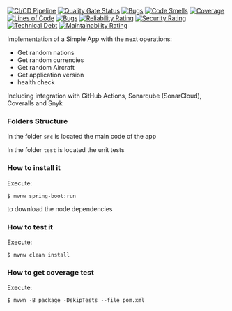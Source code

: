 [![CI/CD Pipeline](https://github.com/diegobotia/fake/actions/workflows/build.yml/badge.svg)](https://github.com/diegobotia/fake/actions/workflows/build.yml)
[![Quality Gate Status](https://sonarcloud.io/api/project_badges/measure?project=diegobotia_fake&metric=alert_status)](https://sonarcloud.io/summary/new_code?id=diegobotia_fake)
[![Bugs](https://sonarcloud.io/api/project_badges/measure?project=diegobotia_fake&metric=bugs)](https://sonarcloud.io/summary/new_code?id=diegobotia_fake)
[![Code Smells](https://sonarcloud.io/api/project_badges/measure?project=diegobotia_fake&metric=code_smells)](https://sonarcloud.io/summary/new_code?id=diegobotia_fake)
[![Coverage](https://sonarcloud.io/api/project_badges/measure?project=diegobotia_fake&metric=coverage)](https://sonarcloud.io/summary/new_code?id=diegobotia_fake)
[![Lines of Code](https://sonarcloud.io/api/project_badges/measure?project=diegobotia_fake&metric=ncloc)](https://sonarcloud.io/summary/new_code?id=diegobotia_fake)
[![Bugs](https://sonarcloud.io/api/project_badges/measure?project=diegobotia_fake&metric=bugs)](https://sonarcloud.io/summary/new_code?id=diegobotia_fake)
[![Reliability Rating](https://sonarcloud.io/api/project_badges/measure?project=diegobotia_fake&metric=reliability_rating)](https://sonarcloud.io/summary/new_code?id=diegobotia_fake)
[![Security Rating](https://sonarcloud.io/api/project_badges/measure?project=diegobotia_fake&metric=security_rating)](https://sonarcloud.io/summary/new_code?id=diegobotia_fake)
[![Technical Debt](https://sonarcloud.io/api/project_badges/measure?project=diegobotia_fake&metric=sqale_index)](https://sonarcloud.io/summary/new_code?id=diegobotia_fake)
[![Maintainability Rating](https://sonarcloud.io/api/project_badges/measure?project=diegobotia_fake&metric=sqale_rating)](https://sonarcloud.io/summary/new_code?id=diegobotia_fake)


Implementation of a Simple App with the next operations:

* Get random nations
* Get random currencies
* Get random Aircraft
* Get application version
* health check

Including integration with GitHub Actions, Sonarqube (SonarCloud), Coveralls and Snyk

### Folders Structure

In the folder `src` is located the main code of the app

In the folder `test` is located the unit tests

### How to install it

Execute:

```shell
$ mvnw spring-boot:run
```
to download the node dependencies

### How to test it

Execute:

```shell
$ mvnw clean install
```

### How to get coverage test

Execute:

```shell
$ mvwn -B package -DskipTests --file pom.xml
```

